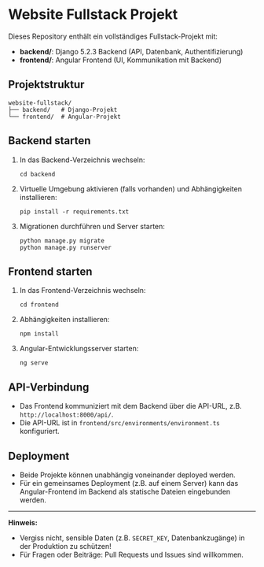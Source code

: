 # Website Fullstack Projekt

Dieses Repository enthält ein vollständiges Fullstack-Projekt mit:

- **backend/**: Django 5.2.3 Backend (API, Datenbank, Authentifizierung)
- **frontend/**: Angular Frontend (UI, Kommunikation mit Backend)

## Projektstruktur

```
website-fullstack/
├── backend/   # Django-Projekt
└── frontend/  # Angular-Projekt
```

## Backend starten

1. In das Backend-Verzeichnis wechseln:
   ```
   cd backend
   ```
2. Virtuelle Umgebung aktivieren (falls vorhanden) und Abhängigkeiten installieren:
   ```
   pip install -r requirements.txt
   ```
3. Migrationen durchführen und Server starten:
   ```
   python manage.py migrate
   python manage.py runserver
   ```

## Frontend starten

1. In das Frontend-Verzeichnis wechseln:
   ```
   cd frontend
   ```
2. Abhängigkeiten installieren:
   ```
   npm install
   ```
3. Angular-Entwicklungsserver starten:
   ```
   ng serve
   ```

## API-Verbindung

- Das Frontend kommuniziert mit dem Backend über die API-URL, z.B. `http://localhost:8000/api/`.
- Die API-URL ist in `frontend/src/environments/environment.ts` konfiguriert.

## Deployment

- Beide Projekte können unabhängig voneinander deployed werden.
- Für ein gemeinsames Deployment (z.B. auf einem Server) kann das Angular-Frontend im Backend als statische Dateien eingebunden werden.

---

**Hinweis:**
- Vergiss nicht, sensible Daten (z.B. `SECRET_KEY`, Datenbankzugänge) in der Produktion zu schützen!
- Für Fragen oder Beiträge: Pull Requests und Issues sind willkommen.
